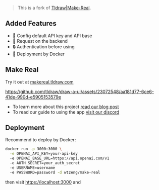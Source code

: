 > This is a fork of [Tldraw|Make-Real](https://github.com/tldraw/make-real).

## Added Features

- 🔑 Config default API key and API base
- 📡 Request on the backend
- 🔒 Authentication before using
- 🐳 Deployment by Docker

## Make Real

Try it out at [makereal.tldraw.com](https://makereal.tldraw.com/)

https://github.com/tldraw/draw-a-ui/assets/23072548/aa181d77-6ce6-41de-990d-e5905153579e

- To learn more about this project [read our blog post](https://tldraw.substack.com/p/make-real-the-story-so-far)
- To read our guide to using the app [visit our discord](https://discord.gg/t7h8ECmqDW)

## Deployment

Recommend to deploy by Docker:

```bash
docker run -p 3000:3000 \
  -e OPENAI_API_KEY=your-api-key
  -e OPENAI_BASE_URL=https://api.openai.com/v1
  -e AUTH_SECRET=your_auth_secret
  -e USERNAME=username
  -e PASSWORD=password -d wtzeng/make-real
```

then visit [https://localhost:3000](https://localhost:300) and
